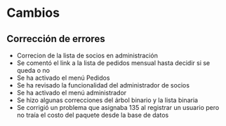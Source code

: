 <h1>Cambios</h1>

<h2>Corrección de errores</h2>
<ul>
    <li>Correcion de la lista de socios en administración</li>
    <li>Se comentó el link a la lista de pedidos mensual hasta decidir si se queda o no</li>
    <li>Se ha activado el menú Pedidos</li>
    <li>Se ha revisado la funcionalidad del administrador de socios</li>
    <li>Se ha activado el menú administrador</li>
    <li>Se hizo algunas correcciones del árbol binario y la lista binaria</li>
    <li>Se corrigió un problema que asignaba 135 al registrar un usuario pero no traía el costo del paquete desde la base de datos</li>
</ul>
